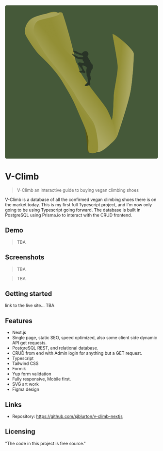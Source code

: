 ![logo](https://raw.githubusercontent.com/sjblurton/v-climb-nextjs/main/src/assets/logo/logo.png)

# V-Climb

> V-Climb an interactive guide to buying vegan climbing shoes

V-Climb is a database of all the confirmed vegan climbing shoes there is on the market today. This is my first full Typescript project, and I'm now only going to be using Typescript going forward. The database is built in PostgreSQL using Prisma.io to interact with the CRUD frontend.

## Demo

> TBA

## Screenshots

> TBA

> TBA

## Getting started

link to the live site... TBA

## Features

- Next.js
- Single page, static SEO, speed optimized, also some client side dynamic API get requests.
- PostgreSQL REST, and relational database.
- CRUD from end with Admin login for anything but a GET request.
- Typescript
- Tailwind CSS
- Formik
- Yup form validation
- Fully responsive, Mobile first.
- SVG art work
- Figma design

## Links

<!-- - Project homepage: https://big-6-next-js.vercel.app -->

- Repository: https://github.com/sjblurton/v-climb-nextjs

<!-- - Figma: https://www.figma.com/file/2bjSoKqP1rj1mDrlMOTuWp/The-Big-6-Calisthenics?node-id=7%3A11 -->

## Licensing

"The code in this project is free source."
